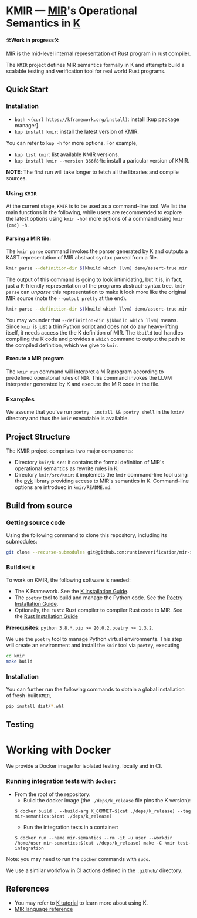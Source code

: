 KMIR &mdash; [MIR](https://rustc-dev-guide.rust-lang.org/mir/index.html)'s Operational Semantics in [K](http://github.com/kframework)
=============================================================

🛠️**Work in progress**🛠️

[MIR](https://rustc-dev-guide.rust-lang.org/mir/index.html) is the mid-level internal representation of Rust program in rust compiler.

The `KMIR` project defines MIR semantics formally in K and attempts build a scalable testing and verification tool for real world Rust programs. 

## Quick Start 

### Installation

-   `bash <(curl https://kframework.org/install)`: install [kup package manager].
-   `kup install kmir`: install the latest version of KMIR.

You can refer to `kup -h` for more options. For example,
-   `kup list kmir`: list available KMIR versions.
-   `kup install kmir --version 366f8fb`: install a paricular version of KMIR.

**NOTE**: The first run will take longer to fetch all the libraries and compile sources.

### Using `KMIR`

At the current stage, `KMIR` is to be used as a command-line tool. We list the main functions in the following, while users are recommended to explore the latest options using `kmir -h`or more options of a command using `kmir {cmd} -h`.

#### Parsing a MIR file:
The `kmir parse` command invokes the parser generated by K and outputs a KAST representation of MIR abstract syntax parsed from a file. 

```sh
kmir parse --definition-dir $(kbuild which llvm) demo/assert-true.mir
```
The output of this command is going to look intimidating, but it is, in fact, just a K-friendly representation of the programs abstract-syntax tree. `kmir parse` can *unparse* this representation to make it look more like the original MIR source (note the `--output pretty` at the end).

```sh
kmir parse --definition-dir $(kbuild which llvm) demo/assert-true.mir --output pretty
```

You may wounder that `--definition-dir $(kbuild which llvm)` means. Since `kmir` is just a thin Python script and does not do any heavy-lifting itself, it needs access the the K definition of MIR. The `kbuild` tool handles compiling the K code and provides a `which` command to output the path to the compiled definition, which we give to `kmir`.

#### Execute a MIR program
The `kmir run` command will interpret a MIR program according to predefined operatonal rules of `MIR`. This command invokes the LLVM interpreter generated by K and execute the MIR code in the file.

### Examples

We assume that you've run `poetry  install && poetry shell` in the `kmir/` directory and thus the `kmir` executable is available.





## Project Structure
The KMIR project comprises two major components:
- Directory `kmir/k-src`: it contains the formal definition of MIR's operational semantics as rewrite rules in K;
- Directory `kmir/src/kmir`: it implemets the `kmir` command-line tool using the [pyk](https://github.com/runtimeverification/pyk) library providing access to MIR's semantics in K. Command-line options are introduec in `kmir/README.md`.

## Build from source

### Getting source code
Using the following command to clone this repository, including its submodules:
```sh
git clone --recurse-submodules git@github.com:runtimeverification/mir-semantics.git
```

### Build `KMIR`
To work on KMIR, the following software is needed:
- The K Framework. See the [K Installation Guide](https://github.com/runtimeverification/k).
- The `poetry` tool to build and manage the Python code. See the [Poetry Installation Guide](https://python-poetry.org/docs/#installation).
- Optionally, the `rustc` Rust compiler to compiler Rust code to MIR. See the [Rust Installation Guide](https://doc.rust-lang.org/book/ch01-01-installation.html)

**Prerequsites**: `python 3.8.*`, `pip >= 20.0.2`, `poetry >= 1.3.2`.

We use the `poetry` tool to manage Python virtual environments. This step will create an environment and install the `kmir` tool via `poetry`, executing

```sh
cd kmir
make build
```

### Installation
You can further run the following commands to obtain a global installation of fresh-built `KMIR`,
```sh
pip install dist/*.whl
```

## Testing


# Working with Docker
We provide a Docker image for isolated testing, locally and in CI.

### Running integration tests with `docker`:

- From the root of the repository:
    - Build the docker image (the `./deps/k_release` file pins the K version):
    ```
    $ docker build . --build-arg K_COMMIT=$(cat ./deps/k_release) --tag mir-semantics:$(cat ./deps/k_release)
    ```
    - Run the integration tests in a container:
    ```
    $ docker run --name mir-semantics --rm -it -u user --workdir /home/user mir-semantics:$(cat ./deps/k_release) make -C kmir test-integration
    ```

Note: you may need to run the `docker` commands with `sudo`.

We use a similar workflow in CI actions defined in the `.github/` directory.


## References
- You may refer to [K tutorial](https://kframework.org/k-distribution/k-tutorial/) to learn more about using K.
- [MIR language reference](https://kframework.org/k-distribution/k-tutorial/)

